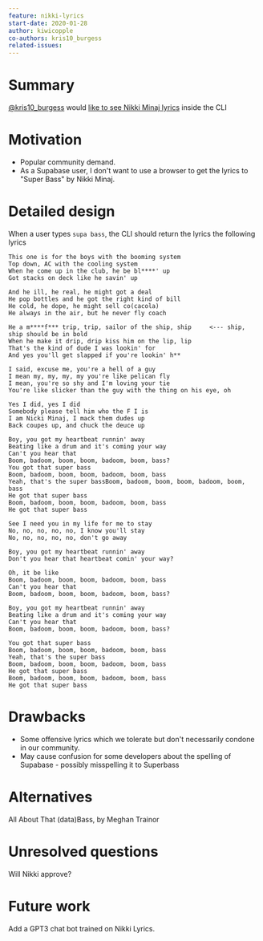 ```yaml
---
feature: nikki-lyrics
start-date: 2020-01-28
author: kiwicopple
co-authors: kris10_burgess
related-issues: 
---
```


# Summary
[summary]: #summary

[@kris10_burgess](https://twitter.com/kris10_burgess) would [like to see Nikki Minaj lyrics](https://twitter.com/kris10_burgess/status/1354601237585518602) inside the CLI

# Motivation
[motivation]: #motivation

- Popular community demand.
- As a Supabase user, I don't want to use a browser to get the lyrics to "Super Bass" by Nikki Minaj.

# Detailed design
[design]: #detailed-design

When a user types `supa bass`, the CLI should return the lyrics the following lyrics


```
This one is for the boys with the booming system
Top down, AC with the cooling system
When he come up in the club, he be bl****' up
Got stacks on deck like he savin' up

And he ill, he real, he might got a deal
He pop bottles and he got the right kind of bill
He cold, he dope, he might sell co(cacola)
He always in the air, but he never fly coach

He a m****f*** trip, trip, sailor of the ship, ship     <--- ship, ship should be in bold
When he make it drip, drip kiss him on the lip, lip
That's the kind of dude I was lookin' for
And yes you'll get slapped if you're lookin' h**

I said, excuse me, you're a hell of a guy
I mean my, my, my, my you're like pelican fly
I mean, you're so shy and I'm loving your tie
You're like slicker than the guy with the thing on his eye, oh

Yes I did, yes I did
Somebody please tell him who the F I is
I am Nicki Minaj, I mack them dudes up
Back coupes up, and chuck the deuce up

Boy, you got my heartbeat runnin' away
Beating like a drum and it's coming your way
Can't you hear that
Boom, badoom, boom, boom, badoom, boom, bass?
You got that super bass
Boom, badoom, boom, boom, badoom, boom, bass
Yeah, that's the super bassBoom, badoom, boom, boom, badoom, boom, bass
He got that super bass
Boom, badoom, boom, boom, badoom, boom, bass
He got that super bass

See I need you in my life for me to stay
No, no, no, no, no, I know you'll stay
No, no, no, no, no, don't go away

Boy, you got my heartbeat runnin' away
Don't you hear that heartbeat comin' your way?

Oh, it be like
Boom, badoom, boom, boom, badoom, boom, bass
Can't you hear that
Boom, badoom, boom, boom, badoom, boom, bass?

Boy, you got my heartbeat runnin' away
Beating like a drum and it's coming your way
Can't you hear that
Boom, badoom, boom, boom, badoom, boom, bass?

You got that super bass
Boom, badoom, boom, boom, badoom, boom, bass
Yeah, that's the super bass
Boom, badoom, boom, boom, badoom, boom, bass
He got that super bass
Boom, badoom, boom, boom, badoom, boom, bass
He got that super bass

```

# Drawbacks
[drawbacks]: #drawbacks

- Some offensive lyrics which we tolerate but don't necessarily condone in our community.
- May cause confusion for some developers about the spelling of Supabase - possibly misspelling it to Superbass

# Alternatives
[alternatives]: #alternatives

All About That (data)Bass, by Meghan Trainor

# Unresolved questions
[unresolved]: #unresolved-questions

Will Nikki approve?

# Future work
[future]: #future-work

Add a GPT3 chat bot trained on Nikki Lyrics.
